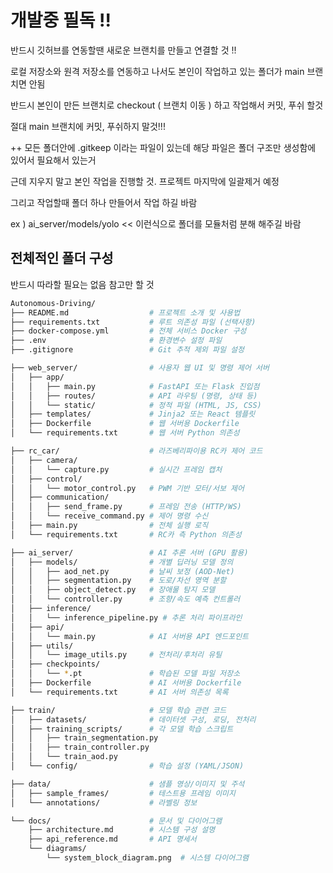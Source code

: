 # 개발중 필독 !!

반드시 깃허브를 연동할땐 새로운 브랜치를 만들고 연결할 것 !!

로컬 저장소와 원격 저장소를 연동하고 나서도 본인이 작업하고 있는 폴더가 main 브랜치면 안됨

반드시 본인이 만든 브랜치로 checkout ( 브랜치 이동 ) 하고 작업해서 커밋, 푸쉬 할것

절대 main 브랜치에 커밋, 푸쉬하지 말것!!!

++
모든 폴더안에 .gitkeep 이라는 파일이 있는데 해당 파일은 폴더 구조만 생성함에 있어서 필요해서 있는거

근데 지우지 말고 본인 작업을 진행할 것. 프로젝트 마지막에 일괄제거 예정

그리고 작업할때 폴더 하나 만들어서 작업 하길 바람

ex ) ai_server/models/yolo << 이런식으로 폴더를 모듈처럼 분해 해주길 바람


## 전체적인 폴더 구성

반드시 따라할 필요는 없음 참고만 할 것

```bash
Autonomous-Driving/
├── README.md                  # 프로젝트 소개 및 사용법
├── requirements.txt           # 루트 의존성 파일 (선택사항)
├── docker-compose.yml         # 전체 서비스 Docker 구성
├── .env                       # 환경변수 설정 파일
├── .gitignore                 # Git 추적 제외 파일 설정

├── web_server/                # 사용자 웹 UI 및 명령 제어 서버
│   ├── app/
│   │   ├── main.py            # FastAPI 또는 Flask 진입점
│   │   ├── routes/            # API 라우팅 (명령, 상태 등)
│   │   └── static/            # 정적 파일 (HTML, JS, CSS)
│   ├── templates/             # Jinja2 또는 React 템플릿
│   ├── Dockerfile             # 웹 서버용 Dockerfile
│   └── requirements.txt       # 웹 서버 Python 의존성

├── rc_car/                    # 라즈베리파이용 RC카 제어 코드
│   ├── camera/
│   │   └── capture.py         # 실시간 프레임 캡처
│   ├── control/
│   │   └── motor_control.py   # PWM 기반 모터/서보 제어
│   ├── communication/
│   │   ├── send_frame.py      # 프레임 전송 (HTTP/WS)
│   │   └── receive_command.py # 제어 명령 수신
│   ├── main.py                # 전체 실행 로직
│   └── requirements.txt       # RC카 측 Python 의존성

├── ai_server/                 # AI 추론 서버 (GPU 활용)
│   ├── models/                # 개별 딥러닝 모델 정의
│   │   ├── aod_net.py         # 날씨 보정 (AOD-Net)
│   │   ├── segmentation.py    # 도로/차선 영역 분할
│   │   ├── object_detect.py   # 장애물 탐지 모델
│   │   └── controller.py      # 조향/속도 예측 컨트롤러
│   ├── inference/
│   │   └── inference_pipeline.py # 추론 처리 파이프라인
│   ├── api/
│   │   └── main.py            # AI 서버용 API 엔드포인트
│   ├── utils/
│   │   └── image_utils.py     # 전처리/후처리 유틸
│   ├── checkpoints/
│   │   └── *.pt               # 학습된 모델 파일 저장소
│   ├── Dockerfile             # AI 서버용 Dockerfile
│   └── requirements.txt       # AI 서버 의존성 목록

├── train/                     # 모델 학습 관련 코드
│   ├── datasets/              # 데이터셋 구성, 로딩, 전처리
│   ├── training_scripts/      # 각 모델 학습 스크립트
│   │   ├── train_segmentation.py
│   │   ├── train_controller.py
│   │   └── train_aod.py
│   └── config/                # 학습 설정 (YAML/JSON)

├── data/                      # 샘플 영상/이미지 및 주석
│   ├── sample_frames/         # 테스트용 프레임 이미지
│   └── annotations/           # 라벨링 정보

└── docs/                      # 문서 및 다이어그램
    ├── architecture.md        # 시스템 구성 설명
    ├── api_reference.md       # API 명세서
    └── diagrams/
        └── system_block_diagram.png  # 시스템 다이어그램
```
